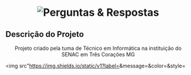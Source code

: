 <h1 align="center">
    <img alt="Perguntas & Respostas" title="#PerguntasERespostas" src="https://user-images.githubusercontent.com/111750453/227932563-7505059e-d695-40a5-bc5d-60fab73ef9e9.png" />
</h1>

## Descrição do Projeto
<p align="center">Projeto criado pela tuma de Técnico em Informática na instituição do SENAC em Três Corações MG</p>

<img src"https://img.shields.io/static/v1?label=<LABEL>&message=<MESSAGE>&color=<COLOR>&style=<STYLE>&logo=<LOGO>" />
